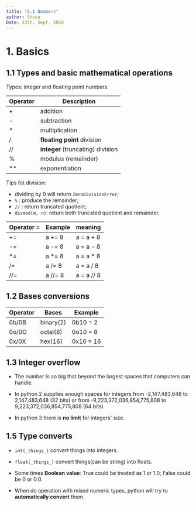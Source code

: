 ```yaml
---
title: "2.1 Numbers"
author: Shuyu
Date: 23th. Sept. 2018
---
```

# 1. Basics

## 1.1 Types and basic mathematical operations
Types: integer and floating point numbers.

|Operator | Description |
| --- | --- |
| + | addition |
| - | subtraction |
| * | multiplication |
| / | **floating point** division |
| //| **integer** (truncating) division|
| % | modulus (remainder) |
| **| exponentiation|

Tips fot division:

* dividing by 0 will return `ZeroDivisionError`;
* `%` : produce the remainder;
* `//` : return truncated quotient;
* `divmod(m, n)`: return both truncated quotient and remainder.

|Operator = | Example | meaning |
| --- | --- | --- |
| += | a += 8 | a = a + 8 |
| -= | a -= 8 | a = a - 8 |
| *= | a *= 8 | a = a * 8 |
| /= | a /= 8 | a = a / 8 |
| //=| a //= 8| a = a // 8|

## 1.2 Bases conversions
Operator | Bases | Example
--- | --- | ---
0b/0B | binary(2) | 0b10 = 2
0o/0O | octal(8) | 0o10 = 8
0x/0X | hex(16) | 0x10 = 16

## 1.3 Integer overflow
* The number is so big that beyond the largest spaces that computers can handle.

* In python 2 supplies enough spaces for integers from -2,147,483,648 to 2,147,483,648 (32 bits) or from -9,223,372,036,854,775,808 to 9,223,372,036,854,775,808 (64 bits)

* In python 3 there is **no limit** for integers' size.

## 1.5 Type converts

* `int(_things_)` convert things into integers.

* `float(_things_)` convert things(can be string) into floats.

* Some times **Boolean value**: True could be treated as 1 or 1.0; False could be 0 or 0.0.

* When do operation with mixed numeric types, python will try to **automatically convert** them.
